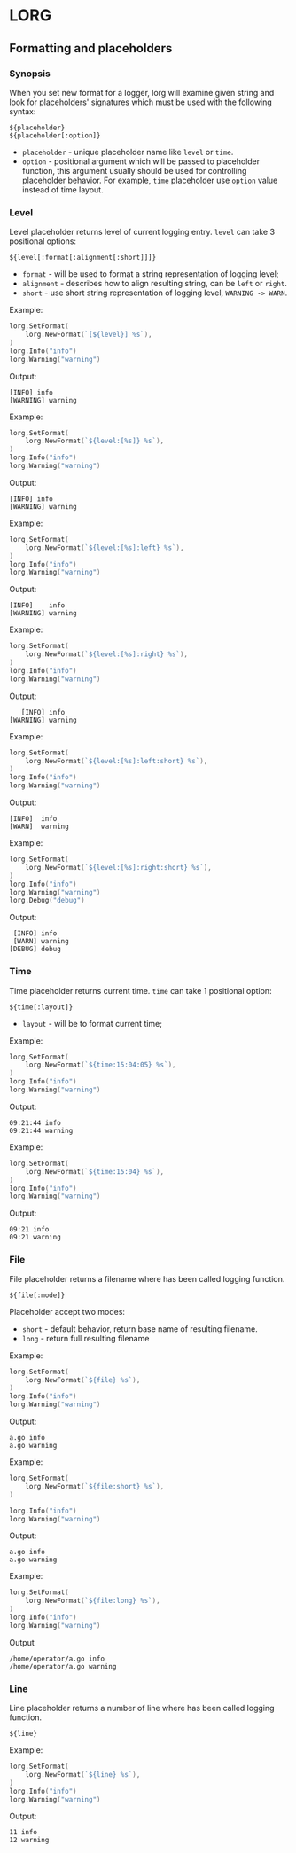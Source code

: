 # LORG

## Formatting and placeholders

### Synopsis

When you set new format for a logger, lorg will examine given string and look
for placeholders' signatures which must be used with the following syntax:

```
${placeholder}
${placeholder[:option]}
```

- `placeholder` - unique placeholder name like `level` or `time`.
- `option` - positional argument which will be passed to placeholder function,
    this argument usually should be used for controlling placeholder behavior.
    For example, `time` placeholder use `option` value instead of time layout.

### Level

Level placeholder returns level of current logging entry. `level` can take 3
positional options:

`${level[:format[:alignment[:short]]]}`

- `format` - will be used to format a string representation of logging level;
- `alignment` - describes how to align resulting string, can be `left` or
    `right`.
- `short` - use short string representation of logging level, `WARNING -> WARN`.

Example:
```go
lorg.SetFormat(
    lorg.NewFormat(`[${level}] %s`),
)
lorg.Info("info")
lorg.Warning("warning")
```

Output:
```
[INFO] info
[WARNING] warning
```

Example:
```go
lorg.SetFormat(
    lorg.NewFormat(`${level:[%s]} %s`),
)
lorg.Info("info")
lorg.Warning("warning")
```

Output:
```
[INFO] info
[WARNING] warning
````

Example:
```go
lorg.SetFormat(
    lorg.NewFormat(`${level:[%s]:left} %s`),
)
lorg.Info("info")
lorg.Warning("warning")
```

Output:
```
[INFO]    info
[WARNING] warning
```

Example:
```go
lorg.SetFormat(
    lorg.NewFormat(`${level:[%s]:right} %s`),
)
lorg.Info("info")
lorg.Warning("warning")
```

Output:
```
   [INFO] info
[WARNING] warning
```

Example:
```go
lorg.SetFormat(
    lorg.NewFormat(`${level:[%s]:left:short} %s`),
)
lorg.Info("info")
lorg.Warning("warning")
```

Output:
```
[INFO]  info
[WARN]  warning
```

Example:
```go
lorg.SetFormat(
    lorg.NewFormat(`${level:[%s]:right:short} %s`),
)
lorg.Info("info")
lorg.Warning("warning")
lorg.Debug("debug")
```

Output:
```
 [INFO] info
 [WARN] warning
[DEBUG] debug
```

### Time

Time placeholder returns current time. `time` can take 1 positional option:

`${time[:layout]}`

- `layout` - will be to format current time;

Example:
```go
lorg.SetFormat(
    lorg.NewFormat(`${time:15:04:05} %s`),
)
lorg.Info("info")
lorg.Warning("warning")
```
Output:
```
09:21:44 info
09:21:44 warning
```

Example:
```go
lorg.SetFormat(
    lorg.NewFormat(`${time:15:04} %s`),
)
lorg.Info("info")
lorg.Warning("warning")
```

Output:
```
09:21 info
09:21 warning
```

### File

File placeholder returns a filename where has been called logging function.

```
${file[:mode]}
```

Placeholder accept two modes:

- `short` - default behavior, return base name of resulting filename.
- `long` - return full resulting filename

Example:

```go
lorg.SetFormat(
    lorg.NewFormat(`${file} %s`),
)
lorg.Info("info")
lorg.Warning("warning")
```

Output:
```
a.go info
a.go warning
```

Example:
```go
lorg.SetFormat(
    lorg.NewFormat(`${file:short} %s`),
)

lorg.Info("info")
lorg.Warning("warning")
```

Output:
```
a.go info
a.go warning
```

Example:
```go
lorg.SetFormat(
    lorg.NewFormat(`${file:long} %s`),
)
lorg.Info("info")
lorg.Warning("warning")
```

Output
```
/home/operator/a.go info
/home/operator/a.go warning
```

### Line

Line placeholder returns a number of line where has been called logging function.

```
${line}
```

Example:
```go
lorg.SetFormat(
    lorg.NewFormat(`${line} %s`),
)
lorg.Info("info")
lorg.Warning("warning")
```

Output:
```
11 info
12 warning
```
